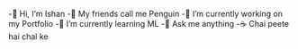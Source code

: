 -👋 Hi, I’m Ishan
-🐧 My friends call me Penguin
-🔭 I’m currently working on my Portfolio
-🌱 I’m currently learning ML
-💬 Ask me anything
-☕ Chai peete hai chal ke
<!---
IJPenguin/IJPenguin is a ✨ special ✨ repository because its `README.md` (this file) appears on your GitHub profile.
You can click the Preview link to take a look at your changes.
--->
